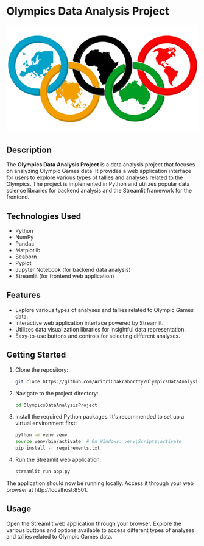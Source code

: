
# Olympics Data Analysis Project

![Logo](Olympics-Emblem.png)

## Description

The **Olympics Data Analysis Project** is a data analysis project that focuses on analyzing Olympic Games data. It provides a web application interface for users to explore various types of tallies and analyses related to the Olympics. The project is implemented in Python and utilizes popular data science libraries for backend analysis and the Streamlit framework for the frontend.

## Technologies Used

- Python
- NumPy
- Pandas
- Matplotlib
- Seaborn
- Pyplot
- Jupyter Notebook (for backend data analysis)
- Streamlit (for frontend web application)

## Features

- Explore various types of analyses and tallies related to Olympic Games data.
- Interactive web application interface powered by Streamlit.
- Utilizes data visualization libraries for insightful data representation.
- Easy-to-use buttons and controls for selecting different analyses.

## Getting Started

1. Clone the repository:

   ```bash
   git clone https://github.com/AritriChakrabortty/OlympicsDataAnalysisProject.git

2. Navigate to the project directory:

    ```bash
    cd OlympicsDataAnalysisProject

3. Install the required Python packages. It's recommended to set up a virtual environment first:

    ```bash
    python -m venv venv
    source venv/bin/activate  # On Windows: venv\Scripts\activate
    pip install -r requirements.txt

4. Run the Streamlit web application:

    ```bash
    streamlit run app.py

The application should now be running locally. Access it through your web browser at http://localhost:8501.

## Usage

Open the Streamlit web application through your browser.
Explore the various buttons and options available to access different types of analyses and tallies related to Olympic Games data.

